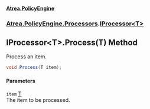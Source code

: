 #### [Atrea.PolicyEngine](./index.md 'index')
### [Atrea.PolicyEngine.Processors](./Atrea-PolicyEngine-Processors.md 'Atrea.PolicyEngine.Processors').[IProcessor&lt;T&gt;](./Atrea-PolicyEngine-Processors-IProcessor-T-.md 'Atrea.PolicyEngine.Processors.IProcessor&lt;T&gt;')
## IProcessor&lt;T&gt;.Process(T) Method
Process an item.  
```csharp
void Process(T item);
```
#### Parameters
<a name='Atrea-PolicyEngine-Processors-IProcessor-T--Process(T)-item'></a>
`item` [T](./Atrea-PolicyEngine-Processors-IProcessor-T-.md#Atrea-PolicyEngine-Processors-IProcessor-T--T 'Atrea.PolicyEngine.Processors.IProcessor&lt;T&gt;.T')  
The item to be processed.  
  
